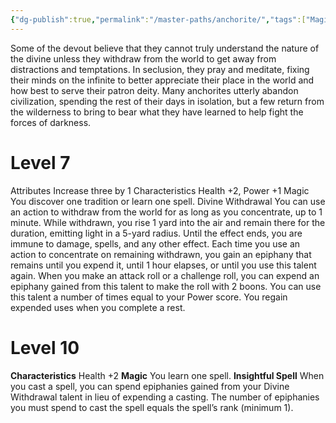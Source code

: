 ```yaml
---
{"dg-publish":true,"permalink":"/master-paths/anchorite/","tags":["Magic"]}
---
```


Some of the devout believe that they cannot truly understand the nature of the divine unless they withdraw from the world to get away from distractions and temptations. In seclusion, they pray and meditate, fixing their minds on the infinite to better appreciate their place in the world and how best to serve their patron deity. Many anchorites utterly abandon civilization, spending the rest of their days in isolation, but a few return from the wilderness to bring to bear what they have learned to help fight the forces of darkness.
# Level 7
Attributes Increase three by 1
Characteristics Health +2, Power +1
Magic You discover one tradition or learn one spell.
Divine Withdrawal You can use an action to withdraw from the world for as long as you concentrate, up to 1 minute. While withdrawn, you rise 1 yard into the air and remain there for the duration, emitting light in a 5-yard radius. Until the effect ends, you are immune to damage, spells, and any other effect. Each time you use an action to concentrate on remaining withdrawn, you gain an epiphany that remains until you expend it, until 1 hour elapses, or until you use this talent again. When you make an attack roll or a challenge roll, you can expend an epiphany gained from this talent to make the roll with 2 boons.
You can use this talent a number of times equal to your Power score. You regain expended uses when you complete a rest.
# Level 10
**Characteristics** Health +2
**Magic** You learn one spell.
**Insightful Spell** When you cast a spell, you can spend epiphanies gained from your Divine Withdrawal talent in lieu of expending a casting. The number of epiphanies you must spend to cast the spell equals the spell’s rank (minimum 1).